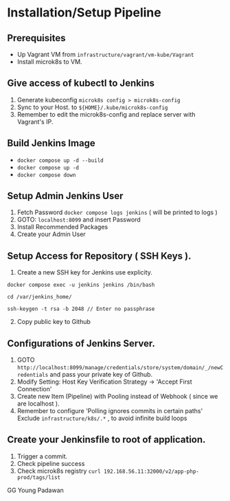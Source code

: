 # Installation/Setup Pipeline

## Prerequisites
- Up Vagrant VM from `infrastructure/vagrant/vm-kube/Vagrant`
- Install microk8s to VM.

## Give access of kubectl to Jenkins
1. Generate kubeconfig `microk8s config > microk8s-config`
2. Sync to your Host. to `${HOME}/.kube/microk8s-config`
3. Remember to edit the microk8s-config and replace server with Vagrant's IP.

## Build Jenkins Image
- `docker compose up -d --build`
- `docker compose up -d`
- `docker compose down`


## Setup Admin Jenkins User
1. Fetch Password `docker compose logs jenkins` ( will be printed to logs )
2. GOTO: `localhost:8099` and insert Password
3. Install Recommended Packages
4. Create your Admin User


## Setup Access for Repository ( SSH Keys ).

1. Create a new SSH key for Jenkins use explicity.
```
docker compose exec -u jenkins jenkins /bin/bash

cd /var/jenkins_home/

ssh-keygen -t rsa -b 2048 // Enter no passphrase
```

2. Copy public key to Github

## Configurations of Jenkins Server.

1. GOTO `http://localhost:8099/manage/credentials/store/system/domain/_/newCredentials` and pass your private key of Github.
2. Modify Setting: Host Key Verification Strategy -> 'Accept First Connection'
3. Create new Item (Pipeline) with Pooling instead of Webhook ( since we are localhost ).
4. Remember to configure 'Polling ignores commits in certain paths' Exclude `infrastructure/k8s/.*` , to avoid infinite build loops

## Create your Jenkinsfile to root of application.
1. Trigger a commit.
2. Check pipeline success
3. Check microk8s registry `curl 192.168.56.11:32000/v2/app-php-prod/tags/list`

GG Young Padawan